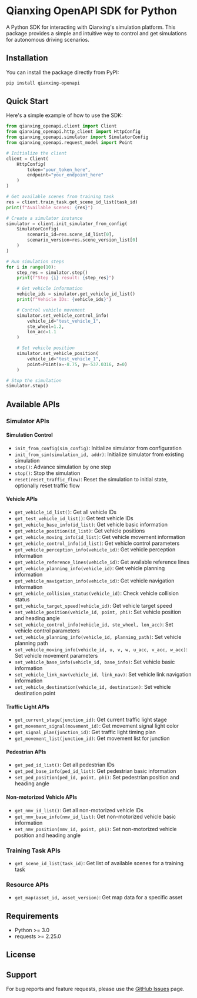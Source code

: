 # Qianxing OpenAPI SDK for Python

A Python SDK for interacting with Qianxing's simulation platform. This package provides a simple and intuitive way to control and get simulations for autonomous driving scenarios.

## Installation

You can install the package directly from PyPI:

```bash
pip install qianxing-openapi
```

## Quick Start

Here's a simple example of how to use the SDK:

```python
from qianxing_openapi.client import Client
from qianxing_openapi.http_client import HttpConfig
from qianxing_openapi.simulator import SimulatorConfig
from qianxing_openapi.request_model import Point

# Initialize the client
client = Client(
    HttpConfig(
        token="your_token_here",
        endpoint="your_endpoint_here"
    )
)

# Get available scenes from training task
res = client.train_task.get_scene_id_list(task_id)
print(f"Available scenes: {res}")

# Create a simulator instance
simulator = client.init_simulator_from_config(
    SimulatorConfig(
        scenario_id=res.scene_id_list[0],
        scenario_version=res.scene_version_list[0]
    )
)

# Run simulation steps
for i in range(10):
    step_res = simulator.step()
    print(f"Step {i} result: {step_res}")

    # Get vehicle information
    vehicle_ids = simulator.get_vehicle_id_list()
    print(f"Vehicle IDs: {vehicle_ids}")

    # Control vehicle movement
    simulator.set_vehicle_control_info(
        vehicle_id="test_vehicle_1", 
        ste_wheel=1.2,
        lon_acc=1.1
    )

    # Set vehicle position
    simulator.set_vehicle_position(
        vehicle_id="test_vehicle_1",
        point=Point(x=-8.75, y=-537.0316, z=0)
    )

# Stop the simulation
simulator.stop()
```

## Available APIs

### Simulator APIs

#### Simulation Control
- `init_from_config(sim_config)`: Initialize simulator from configuration
- `init_from_sim(simulation_id, addr)`: Initialize simulator from existing simulation
- `step()`: Advance simulation by one step
- `stop()`: Stop the simulation
- `reset(reset_traffic_flow)`: Reset the simulation to initial state, optionally reset traffic flow

#### Vehicle APIs
- `get_vehicle_id_list()`: Get all vehicle IDs
- `get_test_vehicle_id_list()`: Get test vehicle IDs
- `get_vehicle_base_info(id_list)`: Get vehicle basic information
- `get_vehicle_position(id_list)`: Get vehicle positions
- `get_vehicle_moving_info(id_list)`: Get vehicle movement information
- `get_vehicle_control_info(id_list)`: Get vehicle control parameters
- `get_vehicle_perception_info(vehicle_id)`: Get vehicle perception information
- `get_vehicle_reference_lines(vehicle_id)`: Get available reference lines
- `get_vehicle_planning_info(vehicle_id)`: Get vehicle planning information
- `get_vehicle_navigation_info(vehicle_id)`: Get vehicle navigation information
- `get_vehicle_collision_status(vehicle_id)`: Check vehicle collision status
- `get_vehicle_target_speed(vehicle_id)`: Get vehicle target speed
- `set_vehicle_position(vehicle_id, point, phi)`: Set vehicle position and heading angle
- `set_vehicle_control_info(vehicle_id, ste_wheel, lon_acc)`: Set vehicle control parameters
- `set_vehicle_planning_info(vehicle_id, planning_path)`: Set vehicle planning path
- `set_vehicle_moving_info(vehicle_id, u, v, w, u_acc, v_acc, w_acc)`: Set vehicle movement parameters
- `set_vehicle_base_info(vehicle_id, base_info)`: Set vehicle basic information
- `set_vehicle_link_nav(vehicle_id, link_nav)`: Set vehicle link navigation information
- `set_vehicle_destination(vehicle_id, destination)`: Set vehicle destination point

#### Traffic Light APIs
- `get_current_stage(junction_id)`: Get current traffic light stage
- `get_movement_signal(movement_id)`: Get movement signal light color
- `get_signal_plan(junction_id)`: Get traffic light timing plan
- `get_movement_list(junction_id)`: Get movement list for junction

#### Pedestrian APIs
- `get_ped_id_list()`: Get all pedestrian IDs
- `get_ped_base_info(ped_id_list)`: Get pedestrian basic information
- `set_ped_position(ped_id, point, phi)`: Set pedestrian position and heading angle

#### Non-motorized Vehicle APIs
- `get_nmv_id_list()`: Get all non-motorized vehicle IDs
- `get_nmv_base_info(nmv_id_list)`: Get non-motorized vehicle basic information
- `set_nmv_position(nmv_id, point, phi)`: Set non-motorized vehicle position and heading angle

### Training Task APIs
- `get_scene_id_list(task_id)`: Get list of available scenes for a training task

### Resource APIs
- `get_map(asset_id, asset_version)`: Get map data for a specific asset

## Requirements

- Python >= 3.0
- requests >= 2.25.0

## License

## Support

For bug reports and feature requests, please use the [GitHub Issues](https://github.com/risenlighten-qianxing/openapi-sdk-python/issues) page.